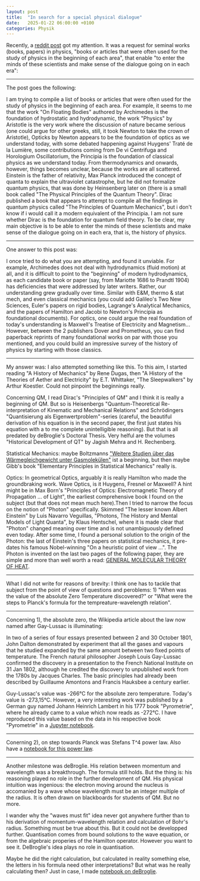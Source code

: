 ```yaml
---
layout: post
title:  "In search for a special physical dialogue"
date:   2025-01-22 06:00:00 +0100
categories: Physik
---
```

Recently, a [reddit post](https://www.reddit.com/r/Physics/comments/1i61wk2/books_of_historial_importance_for_physics/) got my attention. It was a request for seminal works (books, papers) in physics, "books or articles that were often used for the study of physics in the beginning of each area", that enable "to enter the minds of these scientists and make sense of the dialogue going on in each era":

---
The post goes the following:

I am trying to compile a list of books or articles that were often used for the study of physics in the beginning of each area. For example, it seems to me that the work "On Floating Bodies" authored by Archimedes is the foundation of hydrostatic and hydrodynamic, the work "Physics" by Aristotle is the very work where the discussion of nature became serious (one could argue for other greeks, still, it took Newton to take the crown of Aristotle), Opticks by Newton appears to be the foundation of optics as we understand today, with some debated happening against Huygens' Traté de la Lumière, some contributions coming from De vi Centrifuga and Horologium Oscillatorium, the Principia is the foundation of classical physics as we understand today. From thermodynamics and onwards, however, things becomes unclear, because the works are all scattered. Einstein is the father of relativity, Max Planck introduced the concept of quanta to explain the ultraviolet catastrophe, but he did not formalize quantum physics, that was done by Heinsenberg later on (there is a small book called "The Physical Principles of the Quantum Theory". Dirac published a book that appears to attempt to compile all the findings in quantum physics called "The Principles of Quantum Mechanics", but i don't know if i would call it a modern equivalent of the Principia. I am not sure whether Dirac is the foundation for quantum field theory. To be clear, my main objective is to be able to enter the minds of these scientists and make sense of the dialogue going on in each era, that is, the history of physics.

---
One answer to this post was:

I once tried to do what you are attempting, and found it unviable. For example, Archimedes does not deal with hydrodynamics (fluid motion) at all, and it is difficult to point to the "beginning" of modern hydrodynamics, as each candidate book or paper (say, from Mariotte 1686 to Prandtl 1904) has deficiencies that were addressed by later writers. Rather, our understanding grew gradually over time. Similar with E&M, thermo & stat mech, and even classical mechanics (you could add Galileo's Two New Sciences, Euler's papers on rigid bodies, Lagrange's Analytical Mechanics, and the papers of Hamilton and Jacobi to Newton's Principia as foundational documents). For optics, one could argue the real foundation of today's understanding is Maxwell's Treatise of Electricity and Magnetism...
However, between the 2 publishers Dover and Prometheus, you can find paperback reprints of many foundational works on par with those you mentioned, and you could build an impressive survey of the history of physics by starting with those classics.

---
My answer was:
I also attempted something like this. To this aim, I started reading "A History of Mechanics" by Rene Dugas, then "A History of the Theories of Aether and Electricity" by E.T. Whittaker, "The Sleepwalkers" by Arthur Koestler. Could not pinpoint the beginnings really.

Concerning QM, I read Dirac's "Principles of QM" and I think it is really a beginning of QM. But so is Heisenbergs "Quantum-Theoretical Re-interpretation of Kinematic and Mechanical Relations" and Schrödingers  "Quantisierung als Eigenwertproblem"-series (careful, the beautiful derivation of his equation is in the second paper, the first just states his equation with a to me complete unintelligible reasoning). But that is all predated by deBroglie's Doctoral Thesis. Very helful are the volumes "Historical Development of QT" by Jagish Mehra and H. Rechenberg.

Statistical Mechanics: maybe Boltzmanns ["Weitere Studien über das Wärmegleichgewicht unter Gasmolekülen"](https://galileo-unbound.blog/wp-content/uploads/2020/05/boltzmann-1872.pdf) ist a beginning, but then maybe Gibb's book "Elementary Principles in Statistical Mechanics" really is.

Optics: In geometrical Optics, arguably it is really Hamilton who made the groundbraking work. Wave Optics, is it Huygens, Fresnel or Maxwell? A hint might be in Max Born's "Principles of Optics: Electromagnetic Theory of Propagation ... of Light", the earliest comprehensive book I found on the subject (but that does not mean much here).Then I tried to narrow the focus on the notion of "Photon" specifically. Skimmed "The lesser known Albert Einstein" by Luis Navarro Veguillas, "Photons, The History and Mental Models of Light Quanta", by Klaus Hentschel, where it is made clear that "Photon" changed meaning over time and is not unambiguously defined even today. After some time, I found a personal solution to the origin of the Photon: the last of Einstein's three papers on statistical mechanics, it pre-dates his famous Nobel-winning "On a heuristic point of view ...". The Photon is invented on the last two pages of the following paper, they are simple and more than well worth a read: [GENERAL MOLECULAR THEORY OF HEAT](https://einsteinpapers.press.princeton.edu/vol2-trans/90).

---
What I did not write for reasons of brevity:
I think one has to tackle that subject from the point of view of questions and peroblems: 1) "When was the value of the absolute Zero Temperature discovered?" or "What were the steps to Planck's formula for the tempreature-wavelength relation".

---
Concerning 1), the absolute zero, the Wikipedia article about the law now named after Gay-Lussac is illuminating:

In two of a series of four essays presented between 2 and 30 October 1801, John Dalton demonstrated by experiment that all the gases and vapours that he studied expanded by the same amount between two fixed points of temperature. The French natural philosopher Joseph Louis Gay-Lussac confirmed the discovery in a presentation to the French National Institute on 31 Jan 1802, although he credited the discovery to unpublished work from the 1780s by Jacques Charles. The basic principles had already been described by Guillaume Amontons and Francis Hauksbee a century earlier.

Guy-Lussac's value was -266°C for the absolute zero temperature. Today's value is -273,15°C. However, a very interesting work was published by a German guy named Johann Heinrich Lambert in his 1777 book "Pyrometrie", where he already came to a value which now reads as -272°C. I have reproduced this value based on the data in his respective book "Pyrometrie" in a [Jupyter notebook](https://github.com/kloimhardt/babashka-snipets/blob/master/Jupyter-notebooks/lambert.ipynb).

---
Conerning 2), on step towards Planck was Stefans T^4 power law. Also have a [notebook for this power law](https://github.com/kloimhardt/babashka-snipets/blob/master/Jupyter-notebooks/stefan.ipynb).

---
Another milestone was deBroglie. His relation between momentum and wavelength was a breakthrough. The formula still holds. But the thing is: his reasoning played no role in the further development of QM. His physical intuition was ingenious: the electron moving around the nucleus is accomanied by a wave whose wavelength must be an integer multiple of the radius. It is often drawn on blackboards for students of QM. But no more.

I wander why the "waves must fit" idea never got anywhere further than to his derivation of momentum-wavelength relation and calculation of Bohr's radius. Something must be true about this. But it could not be developped further. Quantisation comes from bound solutions to the wave equation, or from the algebraic properies of the Hamilton operator. However you want to see it. DeBroglie's idea plays no role in quantisation.

Maybe he did the right calculation, but calculated in reality something else, the letters in his formula need other interpretations? But what was he really calculating then? Just in case, I made [notebook on deBroglie](https://kloimhardt.github.io/blog/hamiltonmechanics/2024/09/13/debroglie.html).

